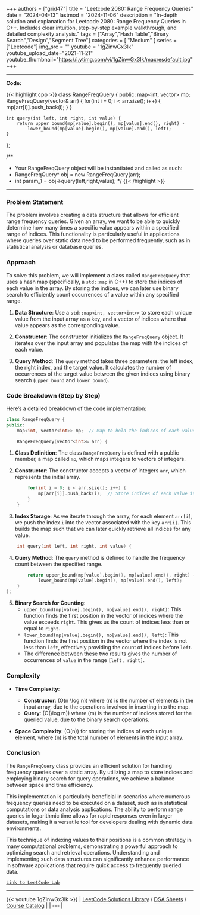 
+++
authors = ["grid47"]
title = "Leetcode 2080: Range Frequency Queries"
date = "2024-04-13"
lastmod = "2024-11-06"
description = "In-depth solution and explanation for Leetcode 2080: Range Frequency Queries in C++. Includes clear intuition, step-by-step example walkthrough, and detailed complexity analysis."
tags = ["Array","Hash Table","Binary Search","Design","Segment Tree"]
categories = [
    "Medium"
]
series = ["Leetcode"]
img_src = ""
youtube = "1gZinwGx3lk"
youtube_upload_date="2021-11-21"
youtube_thumbnail="https://i.ytimg.com/vi/1gZinwGx3lk/maxresdefault.jpg"
+++



---
**Code:**

{{< highlight cpp >}}
class RangeFreqQuery {
public:
    map<int, vector<int>> mp;
    RangeFreqQuery(vector<int>& arr) {
        for(int i = 0; i < arr.size(); i++) {
            mp[arr[i]].push_back(i);
        }
    }
    
    int query(int left, int right, int value) {
        return upper_bound(mp[value].begin(), mp[value].end(), right) -             
            lower_bound(mp[value].begin(), mp[value].end(), left);
    }
};

/**
 * Your RangeFreqQuery object will be instantiated and called as such:
 * RangeFreqQuery* obj = new RangeFreqQuery(arr);
 * int param_1 = obj->query(left,right,value);
 */
{{< /highlight >}}
---

### Problem Statement

The problem involves creating a data structure that allows for efficient range frequency queries. Given an array, we want to be able to quickly determine how many times a specific value appears within a specified range of indices. This functionality is particularly useful in applications where queries over static data need to be performed frequently, such as in statistical analysis or database queries.

### Approach

To solve this problem, we will implement a class called `RangeFreqQuery` that uses a hash map (specifically, a `std::map` in C++) to store the indices of each value in the array. By storing the indices, we can later use binary search to efficiently count occurrences of a value within any specified range.

1. **Data Structure**: Use a `std::map<int, vector<int>>` to store each unique value from the input array as a key, and a vector of indices where that value appears as the corresponding value.

2. **Constructor**: The constructor initializes the `RangeFreqQuery` object. It iterates over the input array and populates the map with the indices of each value.

3. **Query Method**: The `query` method takes three parameters: the left index, the right index, and the target value. It calculates the number of occurrences of the target value between the given indices using binary search (`upper_bound` and `lower_bound`).

### Code Breakdown (Step by Step)

Here’s a detailed breakdown of the code implementation:

```cpp
class RangeFreqQuery {
public:
    map<int, vector<int>> mp;  // Map to hold the indices of each value

    RangeFreqQuery(vector<int>& arr) {
```

1. **Class Definition**: The class `RangeFreqQuery` is defined with a public member, a map called `mp`, which maps integers to vectors of integers.

2. **Constructor**: The constructor accepts a vector of integers `arr`, which represents the initial array.

```cpp
        for(int i = 0; i < arr.size(); i++) {
            mp[arr[i]].push_back(i);  // Store indices of each value in the map
        }
    }
```

3. **Index Storage**: As we iterate through the array, for each element `arr[i]`, we push the index `i` into the vector associated with the key `arr[i]`. This builds the map such that we can later quickly retrieve all indices for any value.

```cpp
    int query(int left, int right, int value) {
```

4. **Query Method**: The `query` method is defined to handle the frequency count between the specified range.

```cpp
        return upper_bound(mp[value].begin(), mp[value].end(), right) -             
            lower_bound(mp[value].begin(), mp[value].end(), left);
    }
};
```

5. **Binary Search for Counting**:
   - `upper_bound(mp[value].begin(), mp[value].end(), right)`: This function finds the first position in the vector of indices where the value exceeds `right`. This gives us the count of indices less than or equal to `right`.
   - `lower_bound(mp[value].begin(), mp[value].end(), left)`: This function finds the first position in the vector where the index is not less than `left`, effectively providing the count of indices before `left`.
   - The difference between these two results gives the number of occurrences of `value` in the range `[left, right]`.

### Complexity

- **Time Complexity**:
  - **Constructor**: \(O(n \log n)\) where \(n\) is the number of elements in the input array, due to the operations involved in inserting into the map.
  - **Query**: \(O(\log m)\) where \(m\) is the number of indices stored for the queried value, due to the binary search operations.

- **Space Complexity**: \(O(n)\) for storing the indices of each unique element, where \(n\) is the total number of elements in the input array.

### Conclusion

The `RangeFreqQuery` class provides an efficient solution for handling frequency queries over a static array. By utilizing a map to store indices and employing binary search for query operations, we achieve a balance between space and time efficiency. 

This implementation is particularly beneficial in scenarios where numerous frequency queries need to be executed on a dataset, such as in statistical computations or data analysis applications. The ability to perform range queries in logarithmic time allows for rapid responses even in larger datasets, making it a versatile tool for developers dealing with dynamic data environments.

This technique of indexing values to their positions is a common strategy in many computational problems, demonstrating a powerful approach to optimizing search and retrieval operations. Understanding and implementing such data structures can significantly enhance performance in software applications that require quick access to frequently queried data.

[`Link to LeetCode Lab`](https://leetcode.com/problems/range-frequency-queries/description/)

---
{{< youtube 1gZinwGx3lk >}}
| [LeetCode Solutions Library](https://grid47.xyz/leetcode/) / [DSA Sheets](https://grid47.xyz/sheets/) / [Course Catalog](https://grid47.xyz/courses/) |
| --- |
